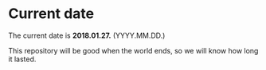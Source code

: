 # Current date

The current date is **2018.01.27.** (YYYY.MM.DD.)

This repository will be good when the world ends, so we will know how long it lasted.